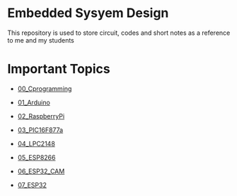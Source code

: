 # Embedded Sysyem Design
This repository is used to store circuit, codes and short notes as a reference to me and my students

# Important Topics

- <p><a href="https://github.com/HoNtErBoT/Embedded-code/tree/main/01_Notes/01_C_Programming">00_Cprogramming</a></p>
- <p><a href="https://github.com/HoNtErBoT/Embedded-code/tree/main/00_Important%20Code/01_Arduino">01_Arduino</a></p>
- <p><a href="https://github.com/HoNtErBoT/Embedded-code/tree/main/00_Important%20Code/02_RaspberryPi">02_RaspberryPi</a></p>
- <p><a href="https://github.com/HoNtErBoT/Embedded-code/tree/main/00_Important%20Code/03_PIC16F877a">03_PIC16F877a</a></p>
- <p><a href="https://github.com/HoNtErBoT/Embedded-code/edit/main/00_Important%20Code/04_LPC2148">04_LPC2148</a></p>
- <p><a href="https://github.com/HoNtErBoT/Embedded-code/tree/main/00_Important%20Code/05_ESP8266">05_ESP8266</a></p>
- <p><a href="https://github.com/HoNtErBoT/Embedded-code/tree/main/00_Important%20Code/06_ESP32_CAM">06_ESP32_CAM</a></p>
- <p><a href="https://github.com/HoNtErBoT/Embedded-code/tree/main/00_Important%20Code/07_ESP32">07_ESP32</a></p>







